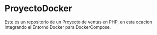 # ProyectoDocker
Este es un repositorio de un Proyecto de ventas en PHP, en esta ocacion Integrando el Entorno Docker para DockerCompose.
